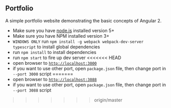 ## Portfolio

A simple portfolio website demonstrating the basic concepts of Angular 2.

- Make sure you have [node.js](https://nodejs.org/) installed version 5+
- Make sure you have NPM installed version 3+
- `WINDOWS ONLY` run `npm install -g webpack webpack-dev-server typescript` to install global dependencies
- run `npm install` to install dependencies
- run `npm start` to fire up dev server
<<<<<<< HEAD
- open browser to [`http://localhost:3000`](http://localhost:3000)
- if you want to use other port, open `package.json` file, then change port in `--port 3000` script
=======
- open browser to [`http://localhost:3088`](http://localhost:3088)
- if you want to use other port, open `package.json` file, then change port in `--port 3088` script
>>>>>>> origin/master
